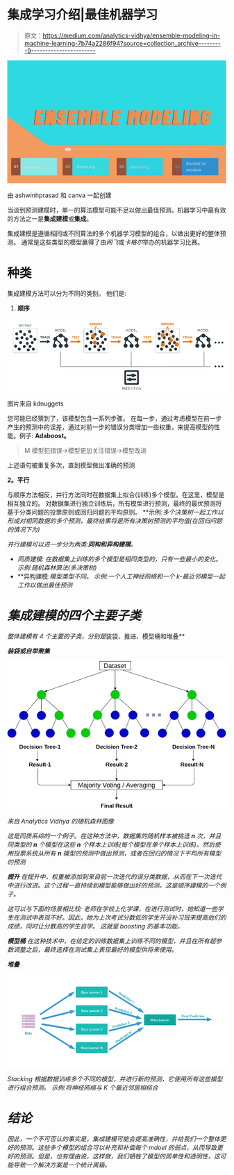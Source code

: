 # 集成学习介绍|最佳机器学习

> 原文：<https://medium.com/analytics-vidhya/ensemble-modeling-in-machine-learning-7b74a2286f94?source=collection_archive---------9----------------------->

![](img/2c846a97de391a1349d70f4963214789.png)

由 ashwinhprasad 和 canva 一起创建

当谈到预测建模时，单一的算法模型可能不足以做出最佳预测。机器学习中最有效的方法之一是**集成建模**或**集成**。

集成建模是遵循相同或不同算法的多个机器学习模型的组合，以做出更好的整体预测。
通常是这些类型的模型赢得了由*网飞*或*卡格尔*举办的机器学习比赛。

# 种类

集成建模方法可以分为不同的类别。
他们是:

1.  **顺序**

![](img/a7213d798715b468cf76dfa4d04286f2.png)

图片来自 kdnuggets

您可能已经猜到了，该模型包含一系列步骤。
在每一步，通过考虑模型在前一步产生的预测中的误差，通过对前一步的错误分类增加一些权重，来提高模型的性能。例子: **Adaboost。**

> M 模型犯错误→模型更加关注错误→模型改进

上述语句被重复多次，直到模型做出准确的预测

**2。平行**

与顺序方法相反，并行方法同时在数据集上拟合(训练)多个模型。在这里，模型是相互独立的。
对数据集进行独立训练后，所有模型进行预测，最终的最优预测将基于分类问题的投票原则或回归问题的平均原则。
**示例:**多个决策树一起工作以形成对相同数据的多个预测，最终结果将是所有决策树预测的平均值(在回归问题的情况下为*)*

*并行建模可以进一步分为两类:**同构和异构建模**。*

*   **同质建模:* 在数据集上训练的多个模型是相同类型的，只有一些最小的变化。
    示例:随机森林算法(多决策树)*
*   **异构建模:*模型类型不同。
    示例:一个人工神经网络和一个 k-最近邻模型一起工作以做出最佳预测*

# *集成建模的四个主要子类*

*整体建模有 4 个主要的子类，分别是*装袋、推进、模型桶和堆叠**

***装袋或自举聚集***

*![](img/3a38c869de164bc8c908ce13822703f7.png)*

*来自 Analytics Vidhya 的随机森林图像*

*这是同质系综的一个例子。在这种方法中，数据集的随机样本被挑选 **n** 次，并且同类型的 **n** 个模型在这些 **n** 个样本上训练(*每个模型在单个样本上训练*)。然后使用投票系统从所有 **n** 模型的预测中做出预测，或者在回归的情况下平均所有模型的预测*

***提升** 在提升中，权重被添加到来自前一次迭代的误分类数据，从而在下一次迭代中进行改进。这个过程一直持续到模型能够做出好的预测。这是顺序建模的一个例子。*

*这可以与下面的场景相比较:
老师在学校上化学课，在进行测试时，她知道一些学生在测试中表现不好。因此，她为上次考试分数低的学生开设补习班来提高他们的成绩，同时让分数高的学生自学。
这就是 boosting 的基本功能。*

***模型桶** 在这种技术中，在给定的训练数据集上训练不同的模型，并且在所有超参数调整之后，最终选择在测试集上表现最好的模型供将来使用。*

***堆叠***

*![](img/30d0a166146c31280bb02b08b4239898.png)*

*Stacking 根据数据训练多个不同的模型，并进行新的预测，它使用所有这些模型进行组合预测。
示例:将神经网络与 K 个最近邻居相结合*

# *结论*

*因此，一个不可否认的事实是，集成建模可能会提高准确性，并给我们一个整体更好的预测。这些多个模型的组合可以补充和补偿每个 mdoel 的弱点，从而导致更好的预测。但是，也有理由说，这样做，我们牺牲了模型的简单性和透明性，这可能导致一个解决方案是一个统计黑箱。*